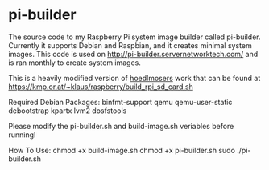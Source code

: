 pi-builder
==========

The source code to my Raspberry Pi system image builder called pi-builder. Currently it supports Debian and Raspbian, and it creates minimal system images.
This code is used on http://pi-builder.servernetworktech.com/ and is ran monthly to create system images.

This is a heavily modified version of <a href="https://github.com/hoedlmoser">hoedlmosers</a> work that can be found at https://kmp.or.at/~klaus/raspberry/build_rpi_sd_card.sh

Required Debian Packages:
binfmt-support qemu qemu-user-static debootstrap kpartx lvm2 dosfstools

Please modify the pi-builder.sh and build-image.sh veriables before running!

How To Use:
chmod +x build-image.sh
chmod +x pi-builder.sh
sudo ./pi-builder.sh
